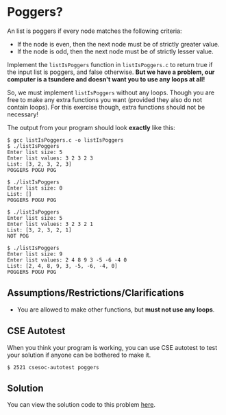 # Poggers?

An list is poggers if every node matches the following criteria:
- If the node is even, then the next node must be of strictly greater value.
- If the node is odd, then the next node must be of strictly lesser value.

Implement the `listIsPoggers` function in `listIsPoggers.c` to return true if the input list is poggers, and false otherwise.
**But we have a problem, our computer is a tsundere and doesn't want you to use any loops at all!**

So, we must implement `listIsPoggers` without any loops. Though you are free to make any extra functions you want (provided they also do not contain loops). For this exercise though, extra functions should not be necessary!

The output from your program should look **exactly** like this:

```bash:~/2521-fundamentals/poggers
$ gcc listIsPoggers.c -o listIsPoggers
$ ./listIsPoggers
Enter list size: 5
Enter list values: 3 2 3 2 3
List: [3, 2, 3, 2, 3]
POGGERS POGU POG
```

```bash:~/2521-fundamentals/poggers
$ ./listIsPoggers
Enter list size: 0
List: []
POGGERS POGU POG
```

```bash:~/2521-fundamentals/poggers
$ ./listIsPoggers
Enter list size: 5         
Enter list values: 3 2 3 2 1
List: [3, 2, 3, 2, 1]
NOT POG
```

```bash:~/2521-fundamentals/poggers
$ ./listIsPoggers
Enter list size: 9
Enter list values: 2 4 8 9 3 -5 -6 -4 0
List: [2, 4, 8, 9, 3, -5, -6, -4, 0]
POGGERS POGU POG
```

## Assumptions/Restrictions/Clarifications

- You are allowed to make other functions, but **must not use any loops**.

## CSE Autotest

When you think your program is working, you can use CSE autotest to test your solution if anyone can be bothered to make it.

```bash:~/2521-fundamentals/poggers
$ 2521 csesoc-autotest poggers
```

## Solution

You can view the solution code to this problem [here](https://www.youtube.com/watch?v=dQw4w9WgXcQ).
